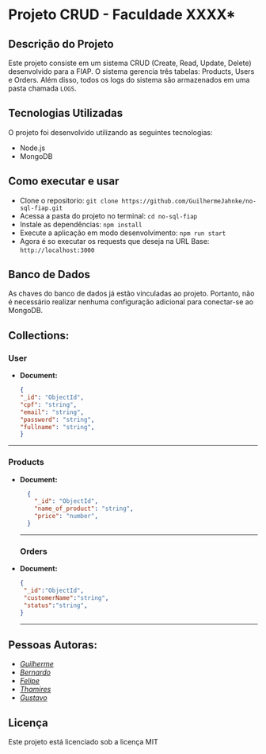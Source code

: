# **Projeto CRUD - Faculdade XXXX***

## Descrição do Projeto
Este projeto consiste em um sistema CRUD (Create, Read, Update, Delete) desenvolvido para a FIAP. O sistema gerencia três tabelas: Products, Users e Orders. Além disso, todos os logs do sistema são armazenados em uma pasta chamada `LOGS`.

## **Tecnologias Utilizadas**
O projeto foi desenvolvido utilizando as seguintes tecnologias:
- Node.js
- MongoDB


## **Como executar e usar**

- Clone o repositorio:  `git clone https://github.com/GuilhermeJahnke/no-sql-fiap.git`
- Acessa a pasta do projeto no terminal: `cd no-sql-fiap`
- Instale as dependências: `npm install`
- Execute a aplicação em modo desenvolvimento: `npm run start`
- Agora é so executar os requests que deseja na URL Base: `http://localhost:3000`

## **Banco de Dados**

As chaves do banco de dados já estão vinculadas ao projeto. Portanto, não é necessário realizar nenhuma configuração adicional para conectar-se ao MongoDB.

## **Collections:**

### User

- **Document:**
  ```json
  {
  "_id": "ObjectId",
  "cpf": "string",
  "email": "string",
  "password": "string",
  "fullname": "string",
  }
  ```

---
 ### Products

- **Document:**
  ```json
    {
      "_id": "ObjectId",
      "name_of_product": "string",
      "price": "number",
    }
  ```

  ---
  ### Orders

- **Document:**
  ```json
  {
   "_id":"ObjectId",
   "customerName":"string",
   "status":"string",
  }
  ```

  ---

## **Pessoas Autoras:**

- *[Guilherme](https://github.com/GuilhermeJahnke)*
- *[Bernardo](https://github.com/bernardomoraes)*
- *[Felipe](https://github.com/Zapotoczn)*
- *[Thamires](https://github.com/ThamiresAluiza)*
- *[Gustavo](https://github.com/gustavoGui17)*

## Licença
Este projeto está licenciado sob a licença MIT